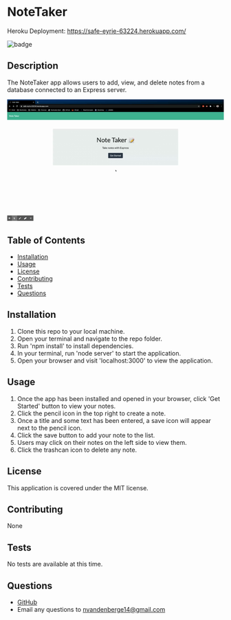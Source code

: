 # NoteTaker

Heroku Deployment: https://safe-eyrie-63224.herokuapp.com/

![badge](https://img.shields.io/static/v1?label=license&message=MIT&color=green)

## Description

The NoteTaker app allows users to add, view, and delete notes from a database connected to an Express server.

![NoteTaker Preview](/public/assets/images/NoteTaker.gif)

## Table of Contents

- [Installation](#installation)
- [Usage](#usage)
- [License](#license)
- [Contributing](#contributing)
- [Tests](#tests)
- [Questions](#questions)

## Installation

1. Clone this repo to your local machine.
2. Open your terminal and navigate to the repo folder.
3. Run 'npm install' to install dependencies.
4. In your terminal, run 'node server' to start the application.
5. Open your browser and visit 'localhost:3000' to view the application.

## Usage

1. Once the app has been installed and opened in your browser, click 'Get Started' button to view your notes.
2. Click the pencil icon in the top right to create a note.
3. Once a title and some text has been entered, a save icon will appear next to the pencil icon.
4. Click the save button to add your note to the list.
5. Users may click on their notes on the left side to view them.
6. Click the trashcan icon to delete any note.

## License

This application is covered under the MIT license.

## Contributing

None

## Tests

No tests are available at this time.

## Questions

- [GitHub](https://github.com/nvandenberge)
- Email any questions to nvandenberge14@gmail.com
